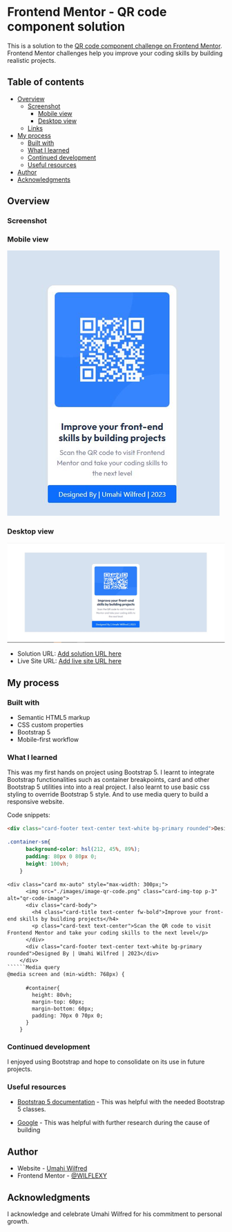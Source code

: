# Frontend Mentor - QR code component solution

This is a solution to the [QR code component challenge on Frontend Mentor](https://www.frontendmentor.io/challenges/qr-code-component-iux_sIO_H). Frontend Mentor challenges help you improve your coding skills by building realistic projects. 

## Table of contents

- [Overview](#Overview)
  - [Screenshot](#Screenshot)
    - [Mobile view](#Mobile-view)
    - [Desktop view](#Desktop-view)
  - [Links](#Links)
- [My process](#My-process)
  - [Built with](#Built-with)
  - [What I learned](#What-i-learned)
  - [Continued development](#Continued-development)
  - [Useful resources](#Useful-resources)
- [Author](#Author)
- [Acknowledgments](#Acknowledgments)


## Overview

### Screenshot

### Mobile view

![](./screenshot.JPG)

### Desktop view

![](./desktop-view.JPG)

- Solution URL: [Add solution URL here](https://your-solution-url.com)
- Live Site URL: [Add live site URL here](https://your-live-site-url.com)

## My process

### Built with

- Semantic HTML5 markup
- CSS custom properties
- Bootstrap 5
- Mobile-first workflow


### What I learned

This was my first hands on project using Bootstrap 5. I learnt to integrate Bootstrap functionalities such as container breakpoints, card and other Bootstrap 5 utilities into into a real project. I also learnt to use basic css styling to override Bootstrap 5 style. And to use media query to build a responsive website.

Code snippets:

```html
<div class="card-footer text-center text-white bg-primary rounded">Designed By | Umahi Wilfred | 2023</div>
```
```css
.container-sm{
      background-color: hsl(212, 45%, 89%);
      padding: 80px 0 80px 0;
      height: 100vh;
    }
```
```Bootstrap 5
<div class="card mx-auto" style="max-width: 300px;">
      <img src="./images/image-qr-code.png" class="card-img-top p-3" alt="qr-code-image">
      <div class="card-body">
        <h4 class="card-title text-center fw-bold">Improve your front-end skills by building projects</h4>
        <p class="card-text text-center">Scan the QR code to visit Frontend Mentor and take your coding skills to the next level</p>
      </div>
      <div class="card-footer text-center text-white bg-primary rounded">Designed By | Umahi Wilfred | 2023</div>
    </div>
``````Media query
@media screen and (min-width: 768px) {

      #container{
        height: 80vh;
        margin-top: 60px;
        margin-bottom: 60px;
        padding: 70px 0 70px 0;
      }
    }
```

### Continued development

I enjoyed using Bootstrap and hope to consolidate on its use in future projects.

### Useful resources

- [Bootstrap 5 documentation](https://getbootstrap.com/docs/5.0/) - This was helpful with the needed Bootstrap 5 classes.

- [Google](https://www.google.com) - This was helpful with further research during the cause of building


## Author

- Website - [Umahi Wilfred](https://github.com/WILFLEXY)
- Frontend Mentor - [@WILFLEXY](https://www.frontendmentor.io/profile/WILFLEXY)


## Acknowledgments

I acknowledge and celebrate Umahi Wilfred for his commitment to personal growth.